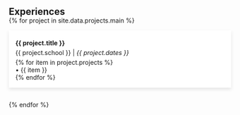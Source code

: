 <style>

/* Apply shadow to odd-numbered entries */
.pub-entry:nth-child(odd) {
  box-shadow: 0px 4px 8px rgba(0, 0, 0, 0.1); /* Example shadow */
  padding: 15px;
  margin-bottom: 30px;
  background-color: white; /* Optional: if you want to have a colored background */
}

/* Apply no shadow to even-numbered entries */
.pub-entry:nth-child(even) {
  box-shadow: none;
  padding: 15px;
  margin-bottom: 30px;
}

</style>

<h1 id="projects"></h1>

<h2 style="margin: 30px 0px -15px;">Experiences <temp style="font-size:15px;"></temp></h2>

<div class="publications">

{% for project in site.data.projects.main %}
<li style="list-style-type: none; margin-bottom: 8px;">

<div class="pub-entry">
  <div class="title" style="margin-top: 5px;"><strong>{{ project.title }}</strong></div>
  <div style="margin-top: 5px;">
    <span class="school">{{ project.school }}</span> |
    <span class="dates"><em>{{ project.dates }}</em></span>
  </div>
  <div class="projects" style="margin-top: 5px;">
    {% for item in project.projects %}
    <div>• {{ item }}</div>
    {% endfor %}
  </div>
</div>
</li>

{% endfor %}
</div>

